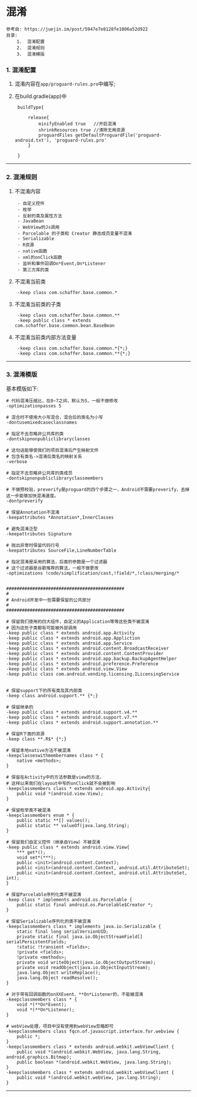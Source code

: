 # 混淆 #

	参考自: https://juejin.im/post/5947e7e8128fe1006a52d922
	目录:
		1.  混淆配置
		2.  混淆规则
		3.  混淆模版


### 1. 混淆配置 ##

1. 混淆内容在`app/proguard-rules.pro`中编写;
2. 在build.gradle(app)中

		buildType{

			release{
				minifyEnabled true   //开启混淆
	            shrinkResources true //清除无用资源
	            proguardFiles getDefaultProguardFile('proguard-android.txt'), 'proguard-rules.pro'
			}

		}



---
### 2. 混淆规则 ##

1. 不混淆内容
	
		- 自定义控件
		- 枚举
		- 反射的类及属性方法
		- JavaBean
		- WebView的Js调用
		- Parcelable 的子类和 Creator 静态成员变量不混淆
		- Serializable
		- R资源
		- native函数
		- xml的onClick函数
		- 监听和事件回调On*Event,On*Listener
		- 第三方库的类


2. 不混淆当前类

		-keep class com.schaffer.base.common.*

3. 不混淆当前类的子类

		-keep class com.schaffer.base.common.**
		-keep public class * extends com.schaffer.base.common.bean.BaseBean
		

4. 不混淆当前类内部方法变量

		-keep class com.schaffer.base.common.*{*;}
		-keep class com.schaffer.base.common.**{*;}


---
### 3. 混淆模版 ##

基本模版如下:


	# 代码混淆压缩比，在0~7之间，默认为5，一般不做修改
	-optimizationpasses 5
	
	# 混合时不使用大小写混合，混合后的类名为小写
	-dontusemixedcaseclassnames
	
	# 指定不去忽略非公共库的类
	-dontskipnonpubliclibraryclasses
	
	# 这句话能够使我们的项目混淆后产生映射文件
	# 包含有类名->混淆后类名的映射关系
	-verbose
	
	# 指定不去忽略非公共库的类成员
	-dontskipnonpubliclibraryclassmembers
	
	# 不做预校验，preverify是proguard的四个步骤之一，Android不需要preverify，去掉这一步能够加快混淆速度。
	-dontpreverify
	
	# 保留Annotation不混淆
	-keepattributes *Annotation*,InnerClasses
	
	# 避免混淆泛型
	-keepattributes Signature
	
	# 抛出异常时保留代码行号
	-keepattributes SourceFile,LineNumberTable
	
	# 指定混淆是采用的算法，后面的参数是一个过滤器
	# 这个过滤器是谷歌推荐的算法，一般不做更改
	-optimizations !code/simplification/cast,!field/*,!class/merging/*
	
	
	#############################################
	#
	# Android开发中一些需要保留的公共部分
	#
	#############################################
	
	# 保留我们使用的四大组件，自定义的Application等等这些类不被混淆
	# 因为这些子类都有可能被外部调用
	-keep public class * extends android.app.Activity
	-keep public class * extends android.app.Appliction
	-keep public class * extends android.app.Service
	-keep public class * extends android.content.BroadcastReceiver
	-keep public class * extends android.content.ContentProvider
	-keep public class * extends android.app.backup.BackupAgentHelper
	-keep public class * extends android.preference.Preference
	-keep public class * extends android.view.View
	-keep public class com.android.vending.licensing.ILicensingService
	
	
	# 保留support下的所有类及其内部类
	-keep class android.support.** {*;}
	
	# 保留继承的
	-keep public class * extends android.support.v4.**
	-keep public class * extends android.support.v7.**
	-keep public class * extends android.support.annotation.**
	
	# 保留R下面的资源
	-keep class **.R$* {*;}
	
	# 保留本地native方法不被混淆
	-keepclasseswithmembernames class * {
	    native <methods>;
	}
	
	# 保留在Activity中的方法参数是view的方法，
	# 这样以来我们在layout中写的onClick就不会被影响
	-keepclassmembers class * extends android.app.Activity{
	    public void *(android.view.View);
	}
	
	# 保留枚举类不被混淆
	-keepclassmembers enum * {
	    public static **[] values();
	    public static ** valueOf(java.lang.String);
	}
	
	# 保留我们自定义控件（继承自View）不被混淆
	-keep public class * extends android.view.View{
	    *** get*();
	    void set*(***);
	    public <init>(android.content.Context);
	    public <init>(android.content.Context, android.util.AttributeSet);
	    public <init>(android.content.Context, android.util.AttributeSet, int);
	}
	
	# 保留Parcelable序列化类不被混淆
	-keep class * implements android.os.Parcelable {
	    public static final android.os.Parcelable$Creator *;
	}
	
	# 保留Serializable序列化的类不被混淆
	-keepclassmembers class * implements java.io.Serializable {
	    static final long serialVersionUID;
	    private static final java.io.ObjectStreamField[] serialPersistentFields;
	    !static !transient <fields>;
	    !private <fields>;
	    !private <methods>;
	    private void writeObject(java.io.ObjectOutputStream);
	    private void readObject(java.io.ObjectInputStream);
	    java.lang.Object writeReplace();
	    java.lang.Object readResolve();
	}
	
	# 对于带有回调函数的onXXEvent、**On*Listener的，不能被混淆
	-keepclassmembers class * {
	    void *(**On*Event);
	    void *(**On*Listener);
	}
	
	# webView处理，项目中没有使用到webView忽略即可
	-keepclassmembers class fqcn.of.javascript.interface.for.webview {
	    public *;
	}
	-keepclassmembers class * extends android.webkit.webViewClient {
	    public void *(android.webkit.WebView, java.lang.String, android.graphics.Bitmap);
	    public boolean *(android.webkit.WebView, java.lang.String);
	}
	-keepclassmembers class * extends android.webkit.webViewClient {
	    public void *(android.webkit.webView, jav.lang.String);
	}




---